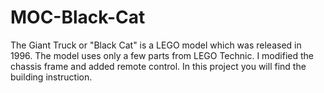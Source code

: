 # MOC-Black-Cat
The Giant Truck or "Black Cat" is a LEGO model which was released in 1996. The model uses only a few parts from LEGO Technic. I modified the chassis frame and added remote control. In this project you will find the building instruction.
